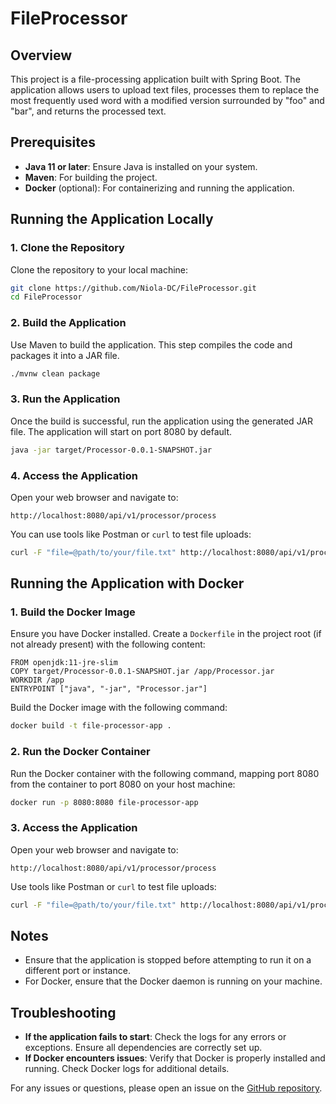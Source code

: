# FileProcessor

## Overview

This project is a file-processing application built with Spring Boot. The application allows users to upload text files, processes them to replace the most frequently used word with a modified version surrounded by "foo" and "bar", and returns the processed text.

## Prerequisites

- **Java 11 or later**: Ensure Java is installed on your system.
- **Maven**: For building the project.
- **Docker** (optional): For containerizing and running the application.

## Running the Application Locally

### 1. Clone the Repository

Clone the repository to your local machine:

```bash
git clone https://github.com/Niola-DC/FileProcessor.git
cd FileProcessor
```

### 2. Build the Application

Use Maven to build the application. This step compiles the code and packages it into a JAR file.

```bash
./mvnw clean package
```

### 3. Run the Application

Once the build is successful, run the application using the generated JAR file. The application will start on port 8080 by default.

```bash
java -jar target/Processor-0.0.1-SNAPSHOT.jar
```

### 4. Access the Application

Open your web browser and navigate to:

```
http://localhost:8080/api/v1/processor/process
```

You can use tools like Postman or `curl` to test file uploads:

```bash
curl -F "file=@path/to/your/file.txt" http://localhost:8080/api/v1/processor/process
```

## Running the Application with Docker

### 1. Build the Docker Image

Ensure you have Docker installed. Create a `Dockerfile` in the project root (if not already present) with the following content:

```docker file
FROM openjdk:11-jre-slim
COPY target/Processor-0.0.1-SNAPSHOT.jar /app/Processor.jar
WORKDIR /app
ENTRYPOINT ["java", "-jar", "Processor.jar"]
```

Build the Docker image with the following command:

```bash
docker build -t file-processor-app .
```

### 2. Run the Docker Container

Run the Docker container with the following command, mapping port 8080 from the container to port 8080 on your host machine:

```bash
docker run -p 8080:8080 file-processor-app
```

### 3. Access the Application

Open your web browser and navigate to:

```
http://localhost:8080/api/v1/processor/process
```

Use tools like Postman or `curl` to test file uploads:

```bash
curl -F "file=@path/to/your/file.txt" http://localhost:8080/api/v1/processor/process
```

## Notes

- Ensure that the application is stopped before attempting to run it on a different port or instance.
- For Docker, ensure that the Docker daemon is running on your machine.

## Troubleshooting

- **If the application fails to start**: Check the logs for any errors or exceptions. Ensure all dependencies are correctly set up.
- **If Docker encounters issues**: Verify that Docker is properly installed and running. Check Docker logs for additional details.

For any issues or questions, please open an issue on the [GitHub repository](https://github.com/Niola-DC/FileProcessor/issues).
